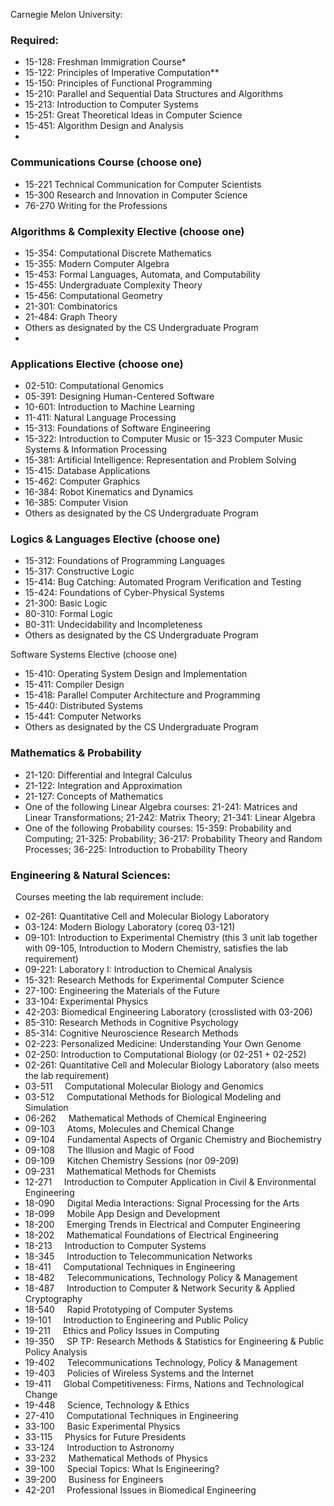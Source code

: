 Carnegie Melon University:

### Required:
* 15-128: Freshman Immigration Course*
* 15-122: Principles of Imperative Computation**
* 15-150: Principles of Functional Programming
* 15-210: Parallel and Sequential Data Structures and Algorithms
* 15-213: Introduction to Computer Systems
* 15-251: Great Theoretical Ideas in Computer Science
* 15-451: Algorithm Design and Analysis
* 
### Communications Course (choose one)
* 15-221 Technical Communication for Computer Scientists
* 15-300 Research and Innovation in Computer Science
* 76-270 Writing for the Professions

### Algorithms & Complexity Elective (choose one)
* 15-354: Computational Discrete Mathematics
* 15-355: Modern Computer Algebra
* 15-453: Formal Languages, Automata, and Computability
* 15-455: Undergraduate Complexity Theory
* 15-456: Computational Geometry
* 21-301: Combinatorics
* 21-484: Graph Theory
* Others as designated by the CS Undergraduate Program
* 
### Applications Elective (choose one)
* 02-510: Computational Genomics
* 05-391: Designing Human-Centered Software
* 10-601: Introduction to Machine Learning
* 11-411: Natural Language Processing
* 15-313: Foundations of Software Engineering
* 15-322: Introduction to Computer Music or 15-323 Computer Music Systems & Information Processing
* 15-381: Artificial Intelligence: Representation and Problem Solving
* 15-415: Database Applications
* 15-462: Computer Graphics
* 16-384: Robot Kinematics and Dynamics
* 16-385: Computer Vision
* Others as designated by the CS Undergraduate Program

### Logics & Languages Elective (choose one)
* 15-312: Foundations of Programming Languages
* 15-317: Constructive Logic
* 15-414: Bug Catching: Automated Program Verification and Testing
* 15-424: Foundations of Cyber-Physical Systems
* 21-300: Basic Logic
* 80-310: Formal Logic
* 80-311: Undecidability and Incompleteness
* Others as designated by the CS Undergraduate Program

Software Systems Elective (choose one)
* 15-410: Operating System Design and Implementation
* 15-411: Compiler Design
* 15-418: Parallel Computer Architecture and Programming
* 15-440: Distributed Systems
* 15-441: Computer Networks
* Others as designated by the CS Undergraduate Program


### Mathematics & Probability 
* 21-120: Differential and Integral Calculus
* 21-122: Integration and Approximation
* 21-127: Concepts of Mathematics
* One of the following Linear Algebra courses: 21-241: Matrices and Linear Transformations; 21-242: Matrix Theory; 21-341: Linear Algebra
* One of the following Probability courses: 15-359: Probability and Computing; 21-325: Probability; 36-217: Probability Theory and Random Processes; 36-225: Introduction to Probability Theory

### Engineering & Natural Sciences:
 
Courses meeting the lab requirement include:
* 02-261: Quantitative Cell and Molecular Biology Laboratory
* 03-124: Modern Biology Laboratory (coreq 03-121)
* 09-101: Introduction to Experimental Chemistry (this 3 unit lab together with 09-105, Introduction to Modern Chemistry, satisfies the lab requirement)
* 09-221: Laboratory I: Introduction to Chemical Analysis
* 15-321: Research Methods for Experimental Computer Science
* 27-100: Engineering the Materials of the Future
* 33-104: Experimental Physics
* 42-203: Biomedical Engineering Laboratory (crosslisted with 03-206)
* 85-310: Research Methods in Cognitive Psychology
* 85-314: Cognitive Neuroscience Research Methods
* 02-223: Personalized Medicine: Understanding Your Own Genome
* 02-250: Introduction to Computational Biology (or 02-251 + 02-252)
* 02-261: Quantitative Cell and Molecular Biology Laboratory (also meets the lab requirement)
* 03-511     Computational Molecular Biology and Genomics   
* 03-512     Computational Methods for Biological Modeling and Simulation
* 06-262     Mathematical Methods of Chemical Engineering   
* 09-103     Atoms, Molecules and Chemical Change  
* 09-104     Fundamental Aspects of Organic Chemistry and Biochemistry
* 09-108     The Illusion and Magic of Food
* 09-109     Kitchen Chemistry Sessions (nor 09-209)
* 09-231     Mathematical Methods for Chemists    
* 12-271     Introduction to Computer Application in Civil & Environmental Engineering
* 18-090     Digital Media Interactions: Signal Processing for the Arts
* 18-099     Mobile App Design and Development
* 18-200     Emerging Trends in Electrical and Computer Engineering
* 18-202     Mathematical Foundations of Electrical Engineering   
* 18-213     Introduction to Computer Systems    
* 18-345     Introduction to Telecommunication Networks    
* 18-411     Computational Techniques in Engineering  
* 18-482     Telecommunications, Technology Policy & Management  
* 18-487     Introduction to Computer & Network Security & Applied Cryptography
* 18-540     Rapid Prototyping of Computer Systems   
* 19-101     Introduction to Engineering and Public Policy    
* 19-211     Ethics and Policy Issues in Computing 
* 19-350     SP TP: Research Methods & Statistics for Engineering & Public Policy Analysis 
* 19-402     Telecommunications Technology, Policy & Management    
* 19-403     Policies of Wireless Systems and the Internet  
* 19-411     Global Competitiveness: Firms, Nations and Technological Change
* 19-448     Science, Technology & Ethics
* 27-410     Computational Techniques in Engineering 
* 33-100     Basic Experimental Physics
* 33-115     Physics for Future Presidents 
* 33-124     Introduction to Astronomy
* 33-232     Mathematical Methods of Physics 
* 39-100     Special Topics: What Is Engineering?
* 39-200     Business for Engineers
* 42-201     Professional Issues in Biomedical Engineering
